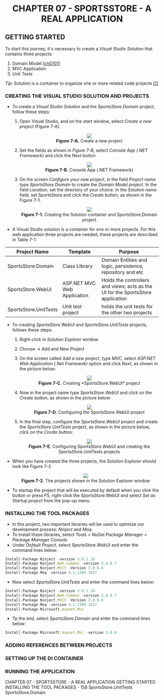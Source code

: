 <h1 align="center">
    CHAPTER 07 - SPORTSSTORE - A REAL APPLICATION
</h1>

## GETTING STARTED
To start this journey, it's necessary to create a *Visual Studio Solution* that contains three projects: 
1. Domain Model [[ch0701]](Issues/ch0701-domain-model.md)
2. MVC Application
3. Unit Tests  

*Tip:* Solution is a container to organize one or more related code projects [[1]](https://docs.microsoft.com/en-us/visualstudio/get-started/tutorial-projects-solutions?view=vs-2022)  

### CREATING THE VISUAL STUDIO SOLUTION AND PROJECTS
* To create a *Visual Studio Solution* and the *SportsStore.Domain* project, follow these steps:
    1. Open Visual Studio, and on the start window, select *Create a new project* (Figure 7-A).
        <p align="center">
            <img src="ch07-Pictures/Figure 7-A.png" /><br />
            <b>Figure 7-A.</b> Create a new project
        </p>  
    2. Set the fields as shown in *Figure 7-B*, select *Console App (.NET Framework)* and click the *Next* button
        <p align="center">
            <img src="ch07-Pictures/Figure 7-B.png" /><br />
            <b>Figure 7-B.</b> Console App (.NET Framework)
        </p>  
    3. On the screen *Configure your new project*, in the field *Project name* type *SportsStore.Domain* to create the *Domain Model project*. In the field *Location*, set the directory of your choice. In the *Solution name* field, set SportsStore and click the *Create* button, as shown in the Figure 7-1.
        <p align="center">
            <img src="ch07-Pictures/Figure 7-1.png" /><br />
            <b>Figure 7-1.</b> Creating the Solution container and SportsStore.Domain project
        </p>  

* A Visual Studio solution is a container for one or more projects. For this web application three projects are needed, these projects are described in Table 7-1:

**Project Name**|**Template**|**Purpose**
----------------|------------|------------
SportsStore.Domain|Class Library|Domain Entities and logic, persistence, repository and etc
SportsStore.WebUI|ASP.NET MVC Web Application|Holds the controllers and views; acts as the UI for the SportsStore application
SportsStore.UnitTests|Unit test project|holds the unit tests for the other two projects    

* To creating *SportsStore.WebUI* and *SportsStore.UnitTests* projects, follows these steps:
    1. Right-click in *Solution Explorer* window
    2. Choose -> Add and New Project
    3. On the screen called *Add a new project*, type *MVC*, select *ASP.NET Web Application (.Net Framewok)* option and click *Next*, as shown in the picture below:
        <p align="center">
            <img src="ch07-Pictures/Figure 7-C.png" /><br />
            <b>Figure 7-C.</b> Creating *SportsStore.WebUI* project
        </p>  

    4. Now in the project name type *SportsStore.WebUI* and click on the *Create* button, as shown in the picture below:
        <p align="center">
            <img src="ch07-Pictures/Figure 7-D.png" /><br />
            <b>Figure 7-D.</b> Configuring the SportsStore.WebUI project
        </p>  

    5. In the final step, configure the *SportsStore.WebUI* project and  create the *SportsStore.UnitTests* project, as shown in the picture below, click on the *Create* button: 
        <p align="center">
            <img src="ch07-Pictures/Figure 7-E.png" /><br />
            <b>Figure 7-E.</b> Configuring SportsStore.WebUI and creating the SportsStore.UnitTests projects
        </p>  

* When you have created the three projects, the Solution Explorer should look like Figure 7-2
    <p align="center">
        <img src="ch07-Pictures/Figure 7-2.png" /><br />
        <b>Figure 7-2.</b> The projects shown in the Solution Explorer window
    </p>  

* To startup the project that will be executed by default when you click the button or press F5, right-click the SportsStore.WebUI and select *Set as Startup project* from the pop-up menu.

### INSTALLING THE TOOL PACKAGES
* In this project, two important libraries will be used to optimize our development process: *Ninject* and *Moq*.
* To install these libraries, select *Tools > NuGet Package Manager > Package Manager Console*
* Under *Default Project*, select *SportsStore.WebUI* and enter the command lines below:
```js
Install-Package Ninject -version 3.0.1.10
Install-Package Ninject.Web.Common -version 3.0.0.7
Install-Package Ninject.MVC3 -Version 3.0.0.6
Install-Package Moq -version 4.1.1309.1617
```  
* Now select *SportsStore.UnitTests* and enter the command lines below:
```js
Install-Package Ninject -version 3.0.1.10
Install-Package Ninject.Web.Common -version 3.0.0.7
Install-Package Ninject.MVC3 -Version 3.0.0.6
Install-Package Moq -version 4.1.1309.1617
Install-Package Microsoft.Aspnet.Mvc 
```  

* Tp the end, select *SportsStore.Domain* and enter the command lines below:
```js
Install-Package Microsoft.Aspnet.Mvc -version 5.0.0
```  

### ADDING REFERENCES BETWEEN PROJECTS
### SETTING UP THE DI CONTAINER
### RUNNING THE APPLICATION

CHAPTER 07 - SPORTSSTORE - A REAL APPLICATION
    GETTING STARTED
        INSTALLING THE TOOL PACKAGES - 158
            SportsStore.UnitTests
            SportsStore.Domain

